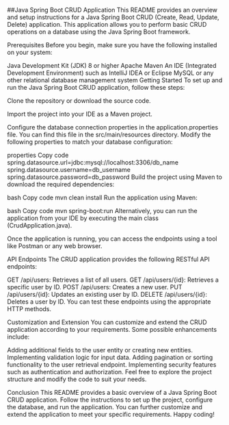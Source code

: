 ##Java Spring Boot CRUD Application
This README provides an overview and setup instructions for a Java Spring Boot CRUD (Create, Read, Update, Delete) application. This application allows you to perform basic CRUD operations on a database using the Java Spring Boot framework.

Prerequisites
Before you begin, make sure you have the following installed on your system:

Java Development Kit (JDK) 8 or higher
Apache Maven
An IDE (Integrated Development Environment) such as IntelliJ IDEA or Eclipse
MySQL or any other relational database management system
Getting Started
To set up and run the Java Spring Boot CRUD application, follow these steps:

Clone the repository or download the source code.

Import the project into your IDE as a Maven project.

Configure the database connection properties in the application.properties file. You can find this file in the src/main/resources directory. Modify the following properties to match your database configuration:

properties
Copy code
spring.datasource.url=jdbc:mysql://localhost:3306/db_name
spring.datasource.username=db_username
spring.datasource.password=db_password
Build the project using Maven to download the required dependencies:

bash
Copy code
mvn clean install
Run the application using Maven:

bash
Copy code
mvn spring-boot:run
Alternatively, you can run the application from your IDE by executing the main class (CrudApplication.java).

Once the application is running, you can access the endpoints using a tool like Postman or any web browser.

API Endpoints
The CRUD application provides the following RESTful API endpoints:

GET /api/users: Retrieves a list of all users.
GET /api/users/{id}: Retrieves a specific user by ID.
POST /api/users: Creates a new user.
PUT /api/users/{id}: Updates an existing user by ID.
DELETE /api/users/{id}: Deletes a user by ID.
You can test these endpoints using the appropriate HTTP methods.

Customization and Extension
You can customize and extend the CRUD application according to your requirements. Some possible enhancements include:

Adding additional fields to the user entity or creating new entities.
Implementing validation logic for input data.
Adding pagination or sorting functionality to the user retrieval endpoint.
Implementing security features such as authentication and authorization.
Feel free to explore the project structure and modify the code to suit your needs.

Conclusion
This README provides a basic overview of a Java Spring Boot CRUD application. Follow the instructions to set up the project, configure the database, and run the application. You can further customize and extend the application to meet your specific requirements. Happy coding!

